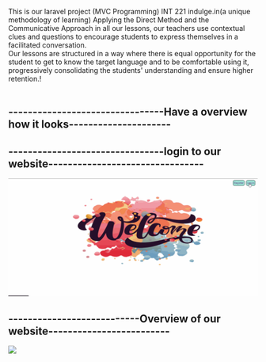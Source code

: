 This is our laravel project
(MVC Programming)
INT 221
indulge.in(a unique methodology of learning)
    Applying the Direct Method and the Communicative Approach in all our lessons, our teachers use contextual clues and
    questions to encourage students to express themselves in a facilitated conversation.
    </br>
    Our lessons are structured in a way where there is equal opportunity for the student to get to know the target language and to be comfortable
    using it, progressively consolidating the students' understanding and ensure higher retention.!
  </br>
  </br>
  
## --------------------------------Have a overview how it looks--------------------- ##
## --------------------------------login to our website-------------------------------- ##
![](int221ca3_1.gif)
## ---------------------------Overview of our website------------------------- ##
![](int221ca3_2.gif)
